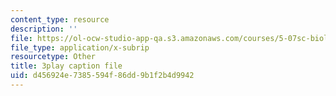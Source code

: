 ```yaml
---
content_type: resource
description: ''
file: https://ol-ocw-studio-app-qa.s3.amazonaws.com/courses/5-07sc-biological-chemistry-i-fall-2013/d456924e7385594f86dd9b1f2b4d9942_VVOazB6_D3Q.vtt
file_type: application/x-subrip
resourcetype: Other
title: 3play caption file
uid: d456924e-7385-594f-86dd-9b1f2b4d9942
---
```

